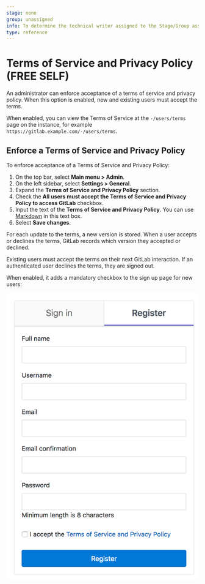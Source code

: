 ```yaml
---
stage: none
group: unassigned
info: To determine the technical writer assigned to the Stage/Group associated with this page, see https://about.gitlab.com/handbook/product/ux/technical-writing/#assignments
type: reference
---
```


# Terms of Service and Privacy Policy **(FREE SELF)**

An administrator can enforce acceptance of a terms of service and privacy policy.
When this option is enabled, new and existing users must accept the terms.

When enabled, you can view the Terms of Service at the `-/users/terms` page on the instance,
for example `https://gitlab.example.com/-/users/terms`.

## Enforce a Terms of Service and Privacy Policy

To enforce acceptance of a Terms of Service and Privacy Policy:

1. On the top bar, select **Main menu > Admin**.
1. On the left sidebar, select **Settings > General**.
1. Expand the **Terms of Service and Privacy Policy** section.
1. Check the **All users must accept the Terms of Service and Privacy Policy to access GitLab** checkbox.
1. Input the text of the **Terms of Service and Privacy Policy**. You can use [Markdown](../../markdown.md)
   in this text box.
1. Select **Save changes**.

For each update to the terms, a new version is stored. When a user accepts or declines the terms,
GitLab records which version they accepted or declined.

Existing users must accept the terms on their next GitLab interaction.
If an authenticated user declines the terms, they are signed out.

When enabled, it adds a mandatory checkbox to the sign up page for new users:

![Sign up form](img/sign_up_terms.png)

<!-- ## Troubleshooting

Include any troubleshooting steps that you can foresee. If you know beforehand what issues
one might have when setting this up, or when something is changed, or on upgrading, it's
important to describe those, too. Think of things that may go wrong and include them here.
This is important to minimize requests for support, and to avoid doc comments with
questions that you know someone might ask.

Each scenario can be a third-level heading, for example `### Getting error message X`.
If you have none to add when creating a doc, leave this section in place
but commented out to help encourage others to add to it in the future. -->
